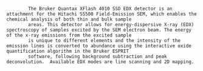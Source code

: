 
            The Bruker Quantax XFlash 4010 SSD EDX detector is an attachment for the Hitachi S5500 Field-Emission SEM, which enables the chemical analysis of both thin and bulk sample 
            areas. This detector allows for energy-dispersive X-ray (EDX) spectroscopy of samples excited by the SEM electron beam. The energy of the x-ray emissions from the excited sample 
            is unique to different elements and the intensity of the emission lines is converted to abundance using the interactive oxide quantification algorithm in the Bruker ESPRIT 
            software, following background subtraction and peak deconvolution.  Available EDX modes are line scanning and 2D mapping.
        